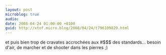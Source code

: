 ```yaml
---
layout: post
microblog: true
audio: 
date: 2008-04-24 01:00:00 +0100
guid: http://xtof.micro.blog/2008/04/24/t796109829.html
---
```

et puis bien trop de cravates accrochées aux #$$$ des standards... besoin d'air, de marcher et de shooter dans les pierres ;)
